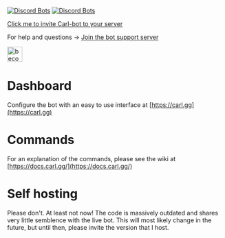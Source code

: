 [![Discord Bots](https://discordbots.org/api/widget/235148962103951360.svg)](https://discordbots.org/bot/235148962103951360)
[![Discord Bots](https://discordbotlist.com/bots/235148962103951360/widget)](https://discordbotlist.com/bots/235148962103951360)



[Click me to invite Carl-bot to your server](https://discordapp.com/oauth2/authorize?client_id=235148962103951360&scope=bot&permissions=470150352)

For help and questions -> [Join the bot support server](https://discord.gg/DSg744v)

<a href="https://www.patreon.com/bePatron?u=11251319"><img alt="become a patron" src="https://c5.patreon.com/external/logo/become_a_patron_button.png" height="35px"></a>

# Dashboard

Configure the bot with an easy to use interface at [https://carl.gg](https://carl.gg)

# Commands

For an explanation of the commands, please see the wiki at [https://docs.carl.gg/](https://docs.carl.gg/)

# Self hosting

Please don't. At least not now! The code is massively outdated and shares very little semblence with the live bot. This will most likely change in the future, but until then, please invite the version that I host.
